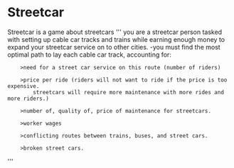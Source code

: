 # Streetcar
Streetcar is a game about streetcars
'''
you are a streetcar person tasked with setting up cable car tracks and trains 
while earning enough money to expand your streetcar service on to other cities.
-you must find the most optimal path to lay each cable car track, accounting for:

        >need for a street car service on this route (number of riders)

        >price per ride (riders will not want to ride if the price is too expensive. 
            streetcars will require more maintenance with more rides and more riders.)

        >number of, quality of, price of maintenance for streetcars.

        >worker wages

        >conflicting routes between trains, buses, and street cars.

        >broken street cars.

'''
